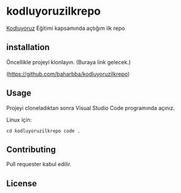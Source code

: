 # **kodluyoruzilkrepo**

[Kodluyoruz](https://www.kodluyoruz.org/) Eğitimi kapsamında açtığım ilk repo

## **installation**

Öncellikle projeyi klonlayın. (Buraya link gelecek.)

(https://github.com/baharbba/kodluyoruzilkrepo)

## **Usage**
Projeyi cloneladıktan sonra Visual Studio Code programında açınız.

Linux için:

```cd kodluyoruzilkrepo code .```

## **Contributing**
Pull requester kabul edilir.

## **License**